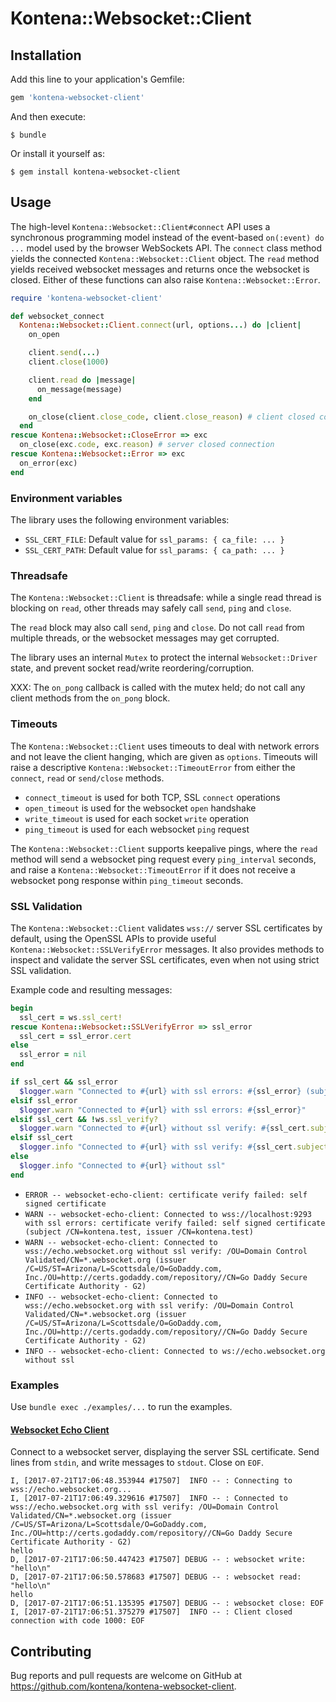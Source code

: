 # Kontena::Websocket::Client

## Installation

Add this line to your application's Gemfile:

```ruby
gem 'kontena-websocket-client'
```

And then execute:

    $ bundle

Or install it yourself as:

    $ gem install kontena-websocket-client

## Usage

The high-level `Kontena::Websocket::Client#connect` API uses a synchronous programming model instead of the event-based `on(:event) do ...` model used by the browser WebSockets API.
The `connect` class method yields the connected `Kontena::Websocket::Client` object.
The `read` method yields received websocket messages and returns once the websocket is closed.
Either of these functions can also raise `Kontena::Websocket::Error`.  

```ruby
require 'kontena-websocket-client'

def websocket_connect
  Kontena::Websocket::Client.connect(url, options...) do |client|
    on_open

    client.send(...)
    client.close(1000)

    client.read do |message|
      on_message(message)
    end

    on_close(client.close_code, client.close_reason) # client closed connection
  end
rescue Kontena::Websocket::CloseError => exc
  on_close(exc.code, exc.reason) # server closed connection
rescue Kontena::Websocket::Error => exc
  on_error(exc)
end
```
### Environment variables

The library uses the following environment variables:

* `SSL_CERT_FILE`: Default value for `ssl_params: { ca_file: ... }`
* `SSL_CERT_PATH`: Default value for `ssl_params: { ca_path: ... }`

### Threadsafe

The `Kontena::Websocket::Client` is threadsafe: while a single read thread is blocking on `read`, other threads may safely call `send`, `ping` and `close`.

The `read` block may also call `send`, `ping` and `close`.
Do not call `read` from multiple threads, or the websocket messages may get corrupted.

The library uses an internal `Mutex` to protect the internal `Websocket::Driver` state, and prevent socket read/write reordering/corruption.

XXX: The `on_pong` callback is called with the mutex held; do not call any client methods from the `on_pong` block.

### Timeouts

The `Kontena::Websocket::Client` uses timeouts to deal with network errors and not leave the client hanging, which are given as `options`. Timeouts will raise a descriptive `Kontena::Websocket::TimeoutError` from either the `connect`, `read` or `send/close` methods.

* `connect_timeout` is used for both TCP, SSL `connect` operations
* `open_timeout` is used for the websocket `open` handshake
* `write_timeout` is used for each socket `write` operation
* `ping_timeout` is used for each websocket `ping` request

The `Kontena::Websocket::Client` supports keepalive pings, where the `read` method will send a websocket ping request every `ping_interval` seconds, and raise a `Kontena::Websocket::TimeoutError` if it does not receive a websocket pong response within `ping_timeout` seconds.

### SSL Validation

The `Kontena::Websocket::Client` validates `wss://` server SSL certificates by default, using the OpenSSL APIs to provide useful `Kontena::Websocket::SSLVerifyError` messages. It also provides methods to inspect and validate the server SSL certificates, even when not using strict SSL validation.

Example code and resulting messages:

```ruby
begin
  ssl_cert = ws.ssl_cert!
rescue Kontena::Websocket::SSLVerifyError => ssl_error
  ssl_cert = ssl_error.cert
else
  ssl_error = nil
end

if ssl_cert && ssl_error
  $logger.warn "Connected to #{url} with ssl errors: #{ssl_error} (subject #{ssl_cert.subject}, issuer #{ssl_cert.issuer})"
elsif ssl_error
  $logger.warn "Connected to #{url} with ssl errors: #{ssl_error}"
elsif ssl_cert && !ws.ssl_verify?
  $logger.warn "Connected to #{url} without ssl verify: #{ssl_cert.subject} (issuer #{ssl_cert.issuer})"
elsif ssl_cert
  $logger.info "Connected to #{url} with ssl verify: #{ssl_cert.subject} (issuer #{ssl_cert.issuer})"
else
  $logger.info "Connected to #{url} without ssl"
end
```

* `ERROR -- websocket-echo-client: certificate verify failed: self signed certificate`
* `WARN -- websocket-echo-client: Connected to wss://localhost:9293 with ssl errors: certificate verify failed: self signed certificate (subject /CN=kontena.test, issuer /CN=kontena.test)`
* `WARN -- websocket-echo-client: Connected to wss://echo.websocket.org without ssl verify: /OU=Domain Control Validated/CN=*.websocket.org (issuer /C=US/ST=Arizona/L=Scottsdale/O=GoDaddy.com, Inc./OU=http://certs.godaddy.com/repository//CN=Go Daddy Secure Certificate Authority - G2)`
* `INFO -- websocket-echo-client: Connected to wss://echo.websocket.org with ssl verify: /OU=Domain Control Validated/CN=*.websocket.org (issuer /C=US/ST=Arizona/L=Scottsdale/O=GoDaddy.com, Inc./OU=http://certs.godaddy.com/repository//CN=Go Daddy Secure Certificate Authority - G2)`
* `INFO -- websocket-echo-client: Connected to ws://echo.websocket.org without ssl`

### Examples

Use `bundle exec ./examples/...` to run the examples.

#### [Websocket Echo Client](./examples/websocket-echo-client.rb)

Connect to a websocket server, displaying the server SSL certificate. Send lines from `stdin`, and write messages to `stdout`. Close on `EOF`.

```
I, [2017-07-21T17:06:48.353944 #17507]  INFO -- : Connecting to wss://echo.websocket.org...
I, [2017-07-21T17:06:49.329616 #17507]  INFO -- : Connected to wss://echo.websocket.org with ssl verify: /OU=Domain Control Validated/CN=*.websocket.org (issuer /C=US/ST=Arizona/L=Scottsdale/O=GoDaddy.com, Inc./OU=http://certs.godaddy.com/repository//CN=Go Daddy Secure Certificate Authority - G2)
hello
D, [2017-07-21T17:06:50.447423 #17507] DEBUG -- : websocket write: "hello\n"
D, [2017-07-21T17:06:50.578683 #17507] DEBUG -- : websocket read: "hello\n"
hello
D, [2017-07-21T17:06:51.135395 #17507] DEBUG -- : websocket close: EOF
I, [2017-07-21T17:06:51.375279 #17507]  INFO -- : Client closed connection with code 1000: EOF
```

## Contributing

Bug reports and pull requests are welcome on GitHub at https://github.com/kontena/kontena-websocket-client.
